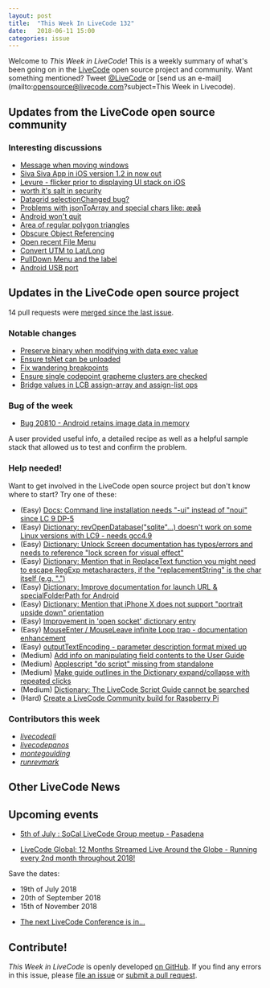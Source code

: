 ```yaml
---
layout: post
title:  "This Week In LiveCode 132"
date:   2018-06-11 15:00
categories: issue
---
```


Welcome to *This Week in LiveCode*!  This is a weekly summary of what's been
going on in the [LiveCode](https://livecode.com/) open source project and
community.  Want something mentioned?  Tweet
[@LiveCode](https://twitter.com/LiveCode) or
[send us an e-mail](mailto:opensource@livecode.com?subject=This Week in Livecode).

## Updates from the LiveCode open source community

<!---
### News & blog posts

- [LiveCode 9.0 GM](https://livecode.com/livecode-9-0-gm/)
--->



### Interesting discussions

- [Message when moving windows](https://www.mail-archive.com/use-livecode@lists.runrev.com/msg95192.html)
- [Siva Siva App in iOS version 1.2 in now out](https://www.mail-archive.com/use-livecode@lists.runrev.com/msg95197.html)
- [Levure - flicker prior to displaying UI stack on iOS](https://www.mail-archive.com/use-livecode@lists.runrev.com/msg95204.html)
- [worth it's salt in security](https://www.mail-archive.com/use-livecode@lists.runrev.com/msg95248.html)
- [Datagrid selectionChanged bug?](https://www.mail-archive.com/use-livecode@lists.runrev.com/msg95215.html)
- [Problems with jsonToArray and special chars like: æøå](https://www.mail-archive.com/use-livecode@lists.runrev.com/msg95221.html)
- [Android won't quit](https://www.mail-archive.com/use-livecode@lists.runrev.com/msg95247.html)
- [Area of regular polygon triangles](https://www.mail-archive.com/use-livecode@lists.runrev.com/msg95249.html)
- [Obscure Object Referencing](https://www.mail-archive.com/use-livecode@lists.runrev.com/msg95271.html)
- [Open recent File Menu](https://www.mail-archive.com/use-livecode@lists.runrev.com/msg95285.html)
- [Convert UTM to Lat/Long](https://www.mail-archive.com/use-livecode@lists.runrev.com/msg95290.html)
- [PullDown Menu and the label](https://www.mail-archive.com/use-livecode@lists.runrev.com/msg95293.html)
- [Android USB port](https://www.mail-archive.com/use-livecode@lists.runrev.com/msg95302.html)


## Updates in the LiveCode open source project

14 pull requests were [merged since the last issue](https://github.com/search?q=org%3Alivecode+is%3Apublic+is%3Apr+is%3Amerged+merged%3A2018-06-04..2018-06-10&type=Issues).


<!---
### New LiveCode releases

- [LiveCode 8.1.10](https://www.mail-archive.com/use-livecode@lists.runrev.com/msg94867.html) Note 8.1.10 STABLE is the last planned release in the 8.x series.
--->


### Notable changes

- [Preserve binary when modifying with data exec value](https://github.com/livecode/livecode/pull/6564)
- [Ensure tsNet can be unloaded](https://github.com/livecode/livecode/pull/6567)
- [Fix wandering breakpoints](https://github.com/livecode/livecode-ide/pull/1981)
- [Ensure single codepoint grapheme clusters are checked](https://github.com/livecode/livecode/pull/6553)
- [Bridge values in LCB assign-array and assign-list ops](https://github.com/livecode/livecode/pull/6310)


### Bug of the week

- [Bug 20810 - Android retains image data in memory](http://quality.livecode.com/show_bug.cgi?id=20810)

A user provided useful info, a detailed recipe as well as a helpful sample stack that allowed us to test and confirm the problem.


### Help needed!

Want to get involved in the LiveCode open source project but don't know where
to start?  Try one of these:

- (Easy) [Docs: Command line installation needs "-ui" instead of "noui" since LC 9 DP-5](https://quality.livecode.com/show_bug.cgi?id=21340)
- (Easy) [Dictionary: revOpenDatabase("sqlite"...) doesn't work on some Linux versions with LC9 - needs gcc4.9](https://quality.livecode.com/show_bug.cgi?id=21270)
- (Easy) [Dictionary: Unlock Screen documentation has typos/errors and needs to reference "lock screen for visual effect"](https://quality.livecode.com/show_bug.cgi?id=21312)
- (Easy) [Dictionary: Mention that in ReplaceText function you might need to escape RegExp metacharacters, if the "replacementString" is the char itself (e.g. ".")](http://quality.livecode.com/show_bug.cgi?id=20943)
- (Easy) [Dictionary: Improve documentation for launch URL & specialFolderPath for Android](http://quality.livecode.com/show_bug.cgi?id=20722)
- (Easy) [Dictionary: Mention that iPhone X does not support "portrait upside down" orientation](http://quality.livecode.com/show_bug.cgi?id=20640)
- (Easy) [Improvement in 'open socket' dictionary entry](http://quality.livecode.com/show_bug.cgi?id=19597)
- (Easy) [MouseEnter / MouseLeave infinite Loop trap - documentation enhancement](http://quality.livecode.com/show_bug.cgi?id=20529)
- (Easy) [outputTextEncoding - parameter description format mixed up](http://quality.livecode.com/show_bug.cgi?id=19351)
- (Medium) [Add info on manipulating field contents to the User Guide](http://quality.livecode.com/show_bug.cgi?id=18990)
- (Medium) [Applescript "do script" missing from standalone](http://quality.livecode.com/show_bug.cgi?id=20993)
- (Medium) [Make guide outlines in the Dictionary expand/collapse with repeated clicks](http://quality.livecode.com/show_bug.cgi?id=18184)
- (Medium) [Dictionary: The LiveCode Script Guide cannot be searched](http://quality.livecode.com/show_bug.cgi?id=15957)
- (Hard) [Create a LiveCode Community build for Raspberry Pi](http://forums.livecode.com/viewtopic.php?f=76&t=27912)

### Contributors this week

- *[livecodeali](https://github.com/livecodeali)*
- *[livecodepanos](https://github.com/livecodepanos)*
- *[montegoulding](https://github.com/montegoulding)*
- *[runrevmark](https://github.com/runrevmark)*


## Other LiveCode News

<!--
This section brings you other interesting news from across the LiveCode universe over the last week. This section may include non OSS projects.

- [Strange error from iOS Standalone Builder](https://www.mail-archive.com/use-livecode@lists.runrev.com/msg94976.html)
- [mergDoc - no preview, no sharing](https://www.mail-archive.com/use-livecode@lists.runrev.com/msg95026.html)
-->


## Upcoming events

* [5th of July : SoCal LiveCode Group meetup - Pasadena](http://forums.livecode.com/viewtopic.php?f=50&t=31125)

* [LiveCode Global: 12 Months Streamed Live Around the Globe - Running every 2nd month throughout 2018!](https://livecode.com/global/) 

Save the dates:

- 19th of July 2018
- 20th of September 2018
- 15th of November 2018

* [The next LiveCode Conference is in...](https://www.mail-archive.com/use-livecode@lists.runrev.com/msg94801.html)


## Contribute!

*This Week in LiveCode* is openly developed
[on GitHub](https://github.com/livecode/this-week-in-livecode).
If you find any errors in this issue, please
[file an issue](https://github.com/livecode/this-week-in-livecode/issues) or
[submit a pull request](https://github.com/livecode/this-week-in-livecode/pulls).
